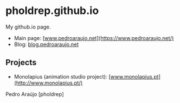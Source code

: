 # pholdrep.github.io

My github.io page.

- Main page: [www.pedroaraujo.net](https://www.pedroaraujo.net/)
- Blog: [blog.pedroaraujo.net](https://blog.pedroaraujo.net/)

## Projects

- Monolapius (animation studio project): [www.monolapius.pt](http://www.monolapius.pt/)



Pedro Araújo [pholdrep]
